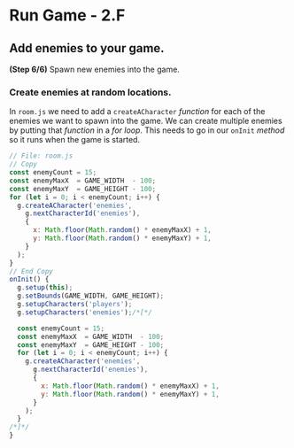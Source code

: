 # Run Game - 2.F

## Add enemies to your game.

**(Step 6/6)** Spawn new enemies into the game.

### Create enemies at random locations.

In `room.js` we need to add a `createACharacter` _function_ for each of the enemies we want to spawn into the game. We can create multiple enemies by putting that _function_ in a _for loop_. This needs to go in our `onInit` _method_ so it runs when the game is started.

```javascript
// File: room.js
// Copy
const enemyCount = 15;
const enemyMaxX  = GAME_WIDTH  - 100;
const enemyMaxY  = GAME_HEIGHT - 100;
for (let i = 0; i < enemyCount; i++) {
  g.createACharacter('enemies',
    g.nextCharacterId('enemies'),
    {
      x: Math.floor(Math.random() * enemyMaxX) + 1,
      y: Math.floor(Math.random() * enemyMaxY) + 1,
    }
  );
}
// End Copy
onInit() {
  g.setup(this);
  g.setBounds(GAME_WIDTH, GAME_HEIGHT);
  g.setupCharacters('players');
  g.setupCharacters('enemies');/*[*/

  const enemyCount = 15;
  const enemyMaxX  = GAME_WIDTH  - 100;
  const enemyMaxY  = GAME_HEIGHT - 100;
  for (let i = 0; i < enemyCount; i++) {
    g.createACharacter('enemies',
      g.nextCharacterId('enemies'),
      {
        x: Math.floor(Math.random() * enemyMaxX) + 1,
        y: Math.floor(Math.random() * enemyMaxY) + 1,
      }
    );
  }
/*]*/
}
```
